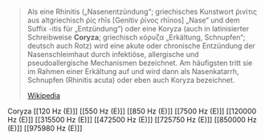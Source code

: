 > Als eine Rhinitis („Nasenentzündung“; griechisches Kunstwort ῥινίτις aus altgriechisch ῥίς rhīs [Genitiv ῥίνος rhīnos] „Nase“ und dem Suffix -itis für „Entzündung“) oder eine Koryza (auch in latinisierter Schreibweise **Coryza**; griechisch κόρυζα „Erkältung, Schnupfen“; deutsch auch Rotz) wird eine akute oder chronische Entzündung der Nasenschleimhaut durch infektiöse, allergische und pseudoallergische Mechanismen bezeichnet. Am häufigsten tritt sie im Rahmen einer Erkältung auf und wird dann als Nasenkatarrh, Schnupfen (Rhinitis acuta) oder eben auch Koryza bezeichnet.
>
> [Wikipedia](https://de.wikipedia.org/wiki/Rhinitis)

Coryza
[[120 Hz (E)]]
[[550 Hz (E)]]
[[850 Hz (E)]]
[[7500 Hz (E)]]
[[120000 Hz (E)]]
[[315500 Hz (E)]]
[[472500 Hz (E)]]
[[725750 Hz (E)]]
[[850000 Hz (E)]]
[[975980 Hz (E)]]